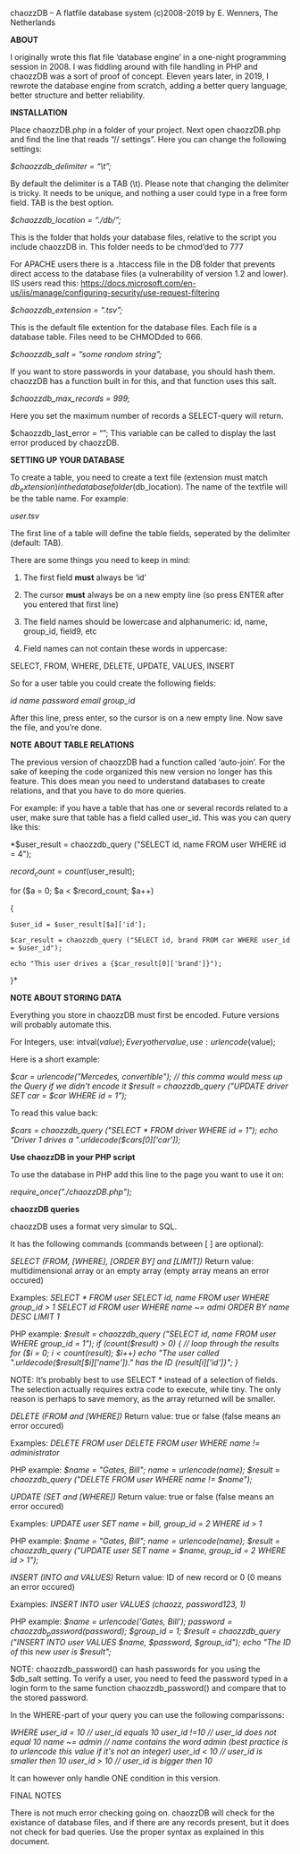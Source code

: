 chaozzDB – A flatfile database system
(c)2008-2019 by E. Wenners, The Netherlands

**ABOUT**

I originally wrote this flat file ‘database engine’ in a one-night programming session in 2008. I was fiddling around with file handling in PHP and chaozzDB was a sort of proof of concept. Eleven years later, in 2019, I rewrote the database engine from scratch, adding a better query language, better structure and better reliability.


**INSTALLATION**

Place chaozzDB.php in a folder of your project. Next open chaozzDB.php and find the line that reads “// settings”. Here you can change the following settings:

*$chaozzdb_delimiter = “\t”;*

By default the delimiter is a TAB (\t). Please note that changing the delimiter is tricky. It needs to be unique, and nothing a user could type in a free form field. TAB is the best option.

*$chaozzdb_location = “./db/”;*

This is the folder that holds your database files, relative to the script you include chaozzDB in. This folder needs to be chmod’ded to 777

For APACHE users there is a .htaccess file in the DB folder that prevents direct access to the database files (a vulnerability of version 1.2 and lower).
IIS users read this: https://docs.microsoft.com/en-us/iis/manage/configuring-security/use-request-filtering

*$chaozzdb_extension = “.tsv”;*

This is the default file extention for the database files. Each file is a database table. Files need to be CHMODded to 666.

*$chaozzdb_salt = “some random string”;*

If you want to store passwords in your database, you should hash them. chaozzDB has a function built in for this, and that function uses this salt.

*$chaozzdb_max_records = 999;*

Here you set the maximum number of records a SELECT-query will return.

$chaozzdb_last_error = “”;
This variable can be called to display the last error produced by chaozzDB.

 
**SETTING UP YOUR DATABASE**

To create a table, you need to create a text file (extension must match $db_extension) in the database folder ($db_location). The name of the textfile will be the table name.
For example:

*user.tsv*

The first line of a table will define the table fields, seperated by the delimiter (default: TAB).

There are some things you need to keep in mind:

1. The first field **must** always be ‘id’

2. The cursor **must** always be on a new empty line (so press ENTER after you entered that first line)

3. The field names should be lowercase and alphanumeric: id, name, group_id, field9, etc

4. Field names can not contain these words in uppercase:

SELECT, FROM, WHERE, DELETE, UPDATE, VALUES, INSERT

So for a user table you could create the following fields:

*id	name	password	email	group_id*

After this line, press enter, so the cursor is on a new empty line.
Now save the file, and you’re done.


**NOTE ABOUT TABLE RELATIONS**

The previous version of chaozzDB had a function called ‘auto-join’. For the sake of keeping the code organized this new version no longer has this feature. This does mean you need to understand databases to create relations, and that you have to do more queries.

For example: if you have a table that has one or several records related to a user, make sure that table has a field called user_id. This was you can query like this:

*$user_result = chaozzdb_query ("SELECT id, name FROM user WHERE id = 4");

$record_count = count($user_result);

for ($a = 0; $a < $record_count; $a++)

{

	$user_id = $user_result[$a]['id'];
	
	$car_result = chaozzdb_query ("SELECT id, brand FROM car WHERE user_id = $user_id");
	
	echo "This user drives a {$car_result[0]['brand']}");
	
}*
 

**NOTE ABOUT STORING DATA**

Everything you store in chaozzDB must first be encoded. Future versions will probably automate this.

For Integers, use: intval($value);
Every other value, use: urlencode($value);

Here is a short example:

*$car = urlencode("Mercedes, convertible"); // this comma would mess up the Query if we didn't encode it
$result = chaozzdb_query ("UPDATE driver SET car = $car WHERE id = 1");*

To read this value back:

*$cars = chaozzdb_query ("SELECT * FROM driver WHERE id = 1");
echo "Driver 1 drives a ".urldecode($cars[0]['car']);*
 

**Use chaozzDB in your PHP script**

To use the database in PHP add this line to the page you want to use it on:

*require_once("./chaozzDB.php");*
 

**chaozzDB queries**

chaozzDB uses a format very simular to SQL.

It has the following commands (commands between [ ] are optional):

 
*SELECT (FROM, [WHERE], [ORDER BY] and [LIMIT])*
Return value: multidimensional array or an empty array (empty array means an error occured)

Examples:
*SELECT * FROM user
SELECT id, name FROM user WHERE group_id > 1
SELECT id FROM user WHERE name ~= admi ORDER BY name DESC LIMIT 1*

PHP example:
*$result = chaozzdb_query ("SELECT id, name FROM user WHERE group_id = 1");
if (count($result) > 0)
{
	// loop through the results
	for ($i = 0; $i < count($result); $i++)
		echo "The user called ".urldecode($result[$i]['name'])." has the ID {$result[$i]['id']}";
}*

NOTE: It’s probably best to use SELECT * instead of a selection of fields. The selection actually requires extra code to execute, while tiny. The only reason is perhaps to save memory, as the array returned will be smaller.

 
*DELETE (FROM and [WHERE])*
Return value: true or false (false means an error occured)

Examples:
*DELETE FROM user
DELETE FROM user WHERE name != administrator*

PHP example:
*$name = "Gates, Bill";
$name = urlencode($name);
$result = chaozzdb_query ("DELETE FROM user WHERE name != $name");*
 

*UPDATE (SET and [WHERE])*
Return value: true or false (false means an error occured)

Examples:
*UPDATE user SET name = bill, group_id = 2 WHERE id > 1*

PHP example:
*$name = "Gates, Bill";
$name = urlencode($name);
$result = chaozzdb_query ("UPDATE user SET name = $name, group_id = 2 WHERE id > 1");*
 

*INSERT (INTO and VALUES)*
Return value: ID of new record or 0 (0 means an error occured)

Examples:
*INSERT INTO user VALUES (chaozz, password123, 1)*

PHP example:
*$name = urlencode('Gates, Bill');
$password = chaozzdb_password ($password);
$group_id = 1;
$result = chaozzdb_query ("INSERT INTO user VALUES $name, $password, $group_id");
echo "The ID of this new user is $result";*

NOTE: chaozzdb_password() can hash passwords for you using the $db_salt setting. To verify a user, you need to feed the password typed in a login form to the same function chaozzdb_password() and compare that to the stored password.

In the WHERE-part of your query you can use the following comparissons:

*WHERE user_id = 10 // user_id equals 10
user_id !=10 // user_id does not equal 10
name ~= admin // name contains the word admin (best practice is to urlencode this value if it's not an integer)
user_id < 10 // user_id is smaller then 10
user_id > 10 // user_id is bigger then 10*

It can however only handle ONE condition in this version.

 
FINAL NOTES

There is not much error checking going on. chaozzDB will check for the existance of database files, and if there are any records present, but it does not check for bad queries. Use the proper syntax as explained in this document.
